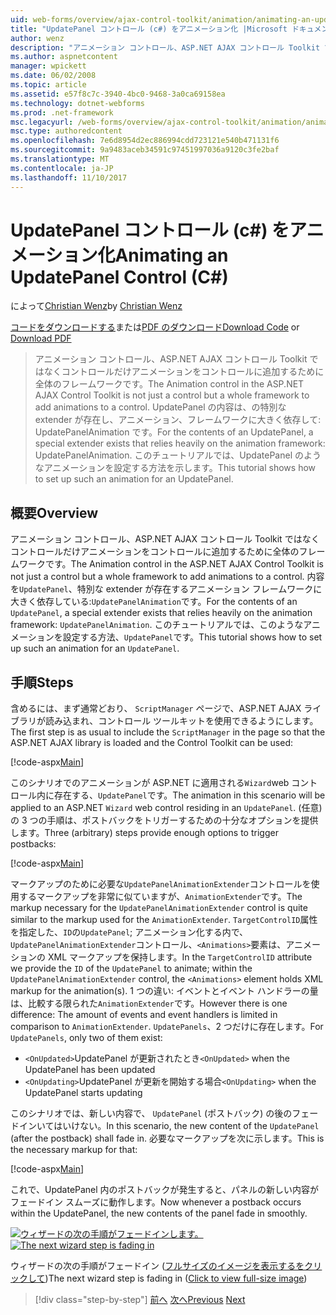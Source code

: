 ```yaml
---
uid: web-forms/overview/ajax-control-toolkit/animation/animating-an-updatepanel-control-cs
title: "UpdatePanel コントロール (c#) をアニメーション化 |Microsoft ドキュメント"
author: wenz
description: "アニメーション コントロール、ASP.NET AJAX コントロール Toolkit ではなくコントロールだけアニメーションをコントロールに追加するために全体のフレームワークです。 内容を."
ms.author: aspnetcontent
manager: wpickett
ms.date: 06/02/2008
ms.topic: article
ms.assetid: e57f8c7c-3940-4bc0-9468-3a0ca69158ea
ms.technology: dotnet-webforms
ms.prod: .net-framework
msc.legacyurl: /web-forms/overview/ajax-control-toolkit/animation/animating-an-updatepanel-control-cs
msc.type: authoredcontent
ms.openlocfilehash: 7e6d8954d2ec886994cdd723121e540b471131f6
ms.sourcegitcommit: 9a9483aceb34591c97451997036a9120c3fe2baf
ms.translationtype: MT
ms.contentlocale: ja-JP
ms.lasthandoff: 11/10/2017
---
```

<a name="animating-an-updatepanel-control-c"></a><span data-ttu-id="ad764-104">UpdatePanel コントロール (c#) をアニメーション化</span><span class="sxs-lookup"><span data-stu-id="ad764-104">Animating an UpdatePanel Control (C#)</span></span>
====================
<span data-ttu-id="ad764-105">によって[Christian Wenz](https://github.com/wenz)</span><span class="sxs-lookup"><span data-stu-id="ad764-105">by [Christian Wenz](https://github.com/wenz)</span></span>

<span data-ttu-id="ad764-106">[コードをダウンロードする](http://download.microsoft.com/download/9/3/f/93f8daea-bebd-4821-833b-95205389c7d0/UpdatePanelAnimation1.cs.zip)または[PDF のダウンロード](http://download.microsoft.com/download/b/6/a/b6ae89ee-df69-4c87-9bfb-ad1eb2b23373/updatepanelanimation1CS.pdf)</span><span class="sxs-lookup"><span data-stu-id="ad764-106">[Download Code](http://download.microsoft.com/download/9/3/f/93f8daea-bebd-4821-833b-95205389c7d0/UpdatePanelAnimation1.cs.zip) or [Download PDF](http://download.microsoft.com/download/b/6/a/b6ae89ee-df69-4c87-9bfb-ad1eb2b23373/updatepanelanimation1CS.pdf)</span></span>

> <span data-ttu-id="ad764-107">アニメーション コントロール、ASP.NET AJAX コントロール Toolkit ではなくコントロールだけアニメーションをコントロールに追加するために全体のフレームワークです。</span><span class="sxs-lookup"><span data-stu-id="ad764-107">The Animation control in the ASP.NET AJAX Control Toolkit is not just a control but a whole framework to add animations to a control.</span></span> <span data-ttu-id="ad764-108">UpdatePanel の内容は、の特別な extender が存在し、アニメーション、フレームワークに大きく依存して: UpdatePanelAnimation です。</span><span class="sxs-lookup"><span data-stu-id="ad764-108">For the contents of an UpdatePanel, a special extender exists that relies heavily on the animation framework: UpdatePanelAnimation.</span></span> <span data-ttu-id="ad764-109">このチュートリアルでは、UpdatePanel のようなアニメーションを設定する方法を示します。</span><span class="sxs-lookup"><span data-stu-id="ad764-109">This tutorial shows how to set up such an animation for an UpdatePanel.</span></span>


## <a name="overview"></a><span data-ttu-id="ad764-110">概要</span><span class="sxs-lookup"><span data-stu-id="ad764-110">Overview</span></span>

<span data-ttu-id="ad764-111">アニメーション コントロール、ASP.NET AJAX コントロール Toolkit ではなくコントロールだけアニメーションをコントロールに追加するために全体のフレームワークです。</span><span class="sxs-lookup"><span data-stu-id="ad764-111">The Animation control in the ASP.NET AJAX Control Toolkit is not just a control but a whole framework to add animations to a control.</span></span> <span data-ttu-id="ad764-112">内容を`UpdatePanel`、特別な extender が存在するアニメーション フレームワークに大きく依存している:`UpdatePanelAnimation`です。</span><span class="sxs-lookup"><span data-stu-id="ad764-112">For the contents of an `UpdatePanel`, a special extender exists that relies heavily on the animation framework: `UpdatePanelAnimation`.</span></span> <span data-ttu-id="ad764-113">このチュートリアルでは、このようなアニメーションを設定する方法、`UpdatePanel`です。</span><span class="sxs-lookup"><span data-stu-id="ad764-113">This tutorial shows how to set up such an animation for an `UpdatePanel`.</span></span>

## <a name="steps"></a><span data-ttu-id="ad764-114">手順</span><span class="sxs-lookup"><span data-stu-id="ad764-114">Steps</span></span>

<span data-ttu-id="ad764-115">含めるには、まず通常どおり、 `ScriptManager`  ページで、ASP.NET AJAX ライブラリが読み込まれ、コントロール ツールキットを使用できるようにします。</span><span class="sxs-lookup"><span data-stu-id="ad764-115">The first step is as usual to include the `ScriptManager` in the page so that the ASP.NET AJAX library is loaded and the Control Toolkit can be used:</span></span>

[!code-aspx[Main](animating-an-updatepanel-control-cs/samples/sample1.aspx)]

<span data-ttu-id="ad764-116">このシナリオでのアニメーションが ASP.NET に適用される`Wizard`web コントロール内に存在する、`UpdatePanel`です。</span><span class="sxs-lookup"><span data-stu-id="ad764-116">The animation in this scenario will be applied to an ASP.NET `Wizard` web control residing in an `UpdatePanel`.</span></span> <span data-ttu-id="ad764-117">(任意) の 3 つの手順は、ポストバックをトリガーするための十分なオプションを提供します。</span><span class="sxs-lookup"><span data-stu-id="ad764-117">Three (arbitrary) steps provide enough options to trigger postbacks:</span></span>

[!code-aspx[Main](animating-an-updatepanel-control-cs/samples/sample2.aspx)]

<span data-ttu-id="ad764-118">マークアップのために必要な`UpdatePanelAnimationExtender`コントロールを使用するマークアップを非常に似ていますが、`AnimationExtender`です。</span><span class="sxs-lookup"><span data-stu-id="ad764-118">The markup necessary for the `UpdatePanelAnimationExtender` control is quite similar to the markup used for the `AnimationExtender`.</span></span> <span data-ttu-id="ad764-119">`TargetControlID`属性を指定した、`ID`の`UpdatePanel`; アニメーション化する内で、`UpdatePanelAnimationExtender`コントロール、`<Animations>`要素は、アニメーションの XML マークアップを保持します。</span><span class="sxs-lookup"><span data-stu-id="ad764-119">In the `TargetControlID` attribute we provide the `ID` of the `UpdatePanel` to animate; within the `UpdatePanelAnimationExtender` control, the `<Animations>` element holds XML markup for the animation(s).</span></span> <span data-ttu-id="ad764-120">1 つの違い: イベントとイベント ハンドラーの量は、比較する限られた`AnimationExtender`です。</span><span class="sxs-lookup"><span data-stu-id="ad764-120">However there is one difference: The amount of events and event handlers is limited in comparison to `AnimationExtender`.</span></span> <span data-ttu-id="ad764-121">`UpdatePanels`、2 つだけに存在します。</span><span class="sxs-lookup"><span data-stu-id="ad764-121">For `UpdatePanels`, only two of them exist:</span></span>

- <span data-ttu-id="ad764-122">`<OnUpdated>`UpdatePanel が更新されたとき</span><span class="sxs-lookup"><span data-stu-id="ad764-122">`<OnUpdated>` when the UpdatePanel has been updated</span></span>
- <span data-ttu-id="ad764-123">`<OnUpdating>`UpdatePanel が更新を開始する場合</span><span class="sxs-lookup"><span data-stu-id="ad764-123">`<OnUpdating>` when the UpdatePanel starts updating</span></span>

<span data-ttu-id="ad764-124">このシナリオでは、新しい内容で、 `UpdatePanel` (ポストバック) の後のフェードインいてはいけない。</span><span class="sxs-lookup"><span data-stu-id="ad764-124">In this scenario, the new content of the `UpdatePanel` (after the postback) shall fade in.</span></span> <span data-ttu-id="ad764-125">必要なマークアップを次に示します。</span><span class="sxs-lookup"><span data-stu-id="ad764-125">This is the necessary markup for that:</span></span>

[!code-aspx[Main](animating-an-updatepanel-control-cs/samples/sample3.aspx)]

<span data-ttu-id="ad764-126">これで、UpdatePanel 内のポストバックが発生すると、パネルの新しい内容がフェードイン スムーズに動作します。</span><span class="sxs-lookup"><span data-stu-id="ad764-126">Now whenever a postback occurs within the UpdatePanel, the new contents of the panel fade in smoothly.</span></span>


<span data-ttu-id="ad764-127">[![ウィザードの次の手順がフェードインします。](animating-an-updatepanel-control-cs/_static/image2.png)](animating-an-updatepanel-control-cs/_static/image1.png)</span><span class="sxs-lookup"><span data-stu-id="ad764-127">[![The next wizard step is fading in](animating-an-updatepanel-control-cs/_static/image2.png)](animating-an-updatepanel-control-cs/_static/image1.png)</span></span>

<span data-ttu-id="ad764-128">ウィザードの次の手順がフェードイン ([フルサイズのイメージを表示するをクリックして](animating-an-updatepanel-control-cs/_static/image3.png))</span><span class="sxs-lookup"><span data-stu-id="ad764-128">The next wizard step is fading in ([Click to view full-size image](animating-an-updatepanel-control-cs/_static/image3.png))</span></span>

>[!div class="step-by-step"]
<span data-ttu-id="ad764-129">[前へ](changing-an-animation-using-client-side-code-cs.md)
[次へ](dynamically-controlling-updatepanel-animations-cs.md)</span><span class="sxs-lookup"><span data-stu-id="ad764-129">[Previous](changing-an-animation-using-client-side-code-cs.md)
[Next](dynamically-controlling-updatepanel-animations-cs.md)</span></span>
